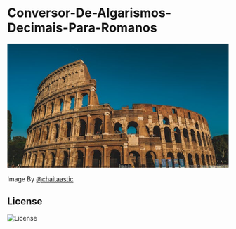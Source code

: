 # Conversor-De-Algarismos-Decimais-Para-Romanos

<div>
    <img src='./assets/pexels-chait-goli-1797161.jpg' height='auto'></img>
    <p>Image By <a href='https://www.instagram.com/chaitaastic_clicks'>@chaitaastic</a></p>
</div>

## License 
![License](https://img.shields.io/github/license/dyarleniber/react-workflow-gh-actions)




